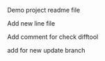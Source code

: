 Demo project readme file

Add new line file

Add comment for check difftool

add for new update branch